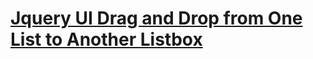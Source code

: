# [Jquery UI Drag and Drop from One List to Another Listbox](https://www.nicesnippets.com/snippet/jquery-ui-drag-and-drop-from-one-list-to-another-listbox)



